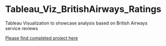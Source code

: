# Tableau_Viz_BritishAirways_Ratings
Tableau Visualization to showcase analysis based on British Airways service reviews

[Please find completed project here](https://public.tableau.com/views/BritishAirwaysReview-Project/Dashboard1?:language=en-US&:sid=&:redirect=auth&:display_count=n&:origin=viz_share_link)



